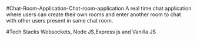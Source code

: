 #Chat-Room-Application-Chat-room-application
A real time chat application where users can create their own rooms and enter another room to chat
with other users present in same chat room. 

#Tech Stacks
Websockets, Node JS,Express js and Vanilla JS
